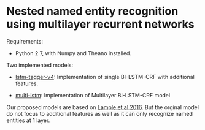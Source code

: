 # Nested named entity recognition using multilayer recurrent networks

Requirements:

*  Python 2.7, with Numpy and Theano installed.


Two implemented models:

* [lstm-tagger-v4](https://github.com/ntson2002/lstm-crf-tagging/tree/master/lstm-tagger-v4): Implementation of single BI-LSTM-CRF with additional features.  

* [multi-lstm](https://github.com/ntson2002/lstm-crf-tagging/tree/master/multi-lstm): Implementation of Multilayer BI-LSTM-CRF model 


Our proposed models are based on [Lample et al 2016](https://arxiv.org/abs/1603.01360). But the orginal model do not focus to additional features as well as it can only recognize named entities at 1 layer.
